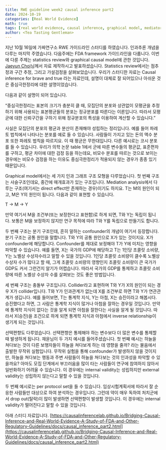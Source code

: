 ```yaml
---
title: RWE guideline week2 causal inference part2
date: 2024-10-19
categories: [Real World Evidence]
math: true
tags: [real world evidence, causal inference, graphical model, mediator, confounder, collider]     # TAG names should always be lowercase
author: <Tea Tasting Gentleman>
---
```


지난 10월 16일에 가짜연구소 RWE 가이드라인 스터디를 하였습니다. 인과추론 개념을 다루는 마지막 주였습니다. 다음주에는 FDA framework 가이드라인을 다룹니다. 이번에 다룬 주제는 statistics review와 graphical causal model에 관한 것입니다. [Jaeyun Choi](https://www.linkedin.com/in/jaeyun-choi-0b64292a0/)님께서 자료 제작하시고 발표하셨습니다. Statistics review에서는 점추정과 구간 추정, 그리고 가설검정을 살펴보았습니다. 우리가 스터디한 자료는 Causal inference for brave and true 라는 자료인데, 설명이 대체로 잘 되어있으나 아쉬운 것은 중심극한정리에 대한 설명이었습니다.

 

다음과 같이 설명이 되어 있습니다.

“중심극한정리는 표본의 크기가 충분히 클 때, 모집단의 분포와 상관없이 모평균을 추정하기 위해 사용되는 표본평균들의 분포는 정규분포를 따른다는 이론입니다. 따라서 모평균에 대한 신뢰구간을 구하기 위해 정규분포의 특성을 이용하여 계산할 수 있습니다.”

 

사실은 모집단의 분포의 평균과 분산이 존재해야 성립하는 정리입니다. 예를 들어 파레토 법칙에서 나타나는 분포를 예로 들 수 있습니다. 사람들이 가지고 있는 돈의 액수 분포 또한 파레토 법칙을 따르지요. 이 때 평균은 무한대입니다. 다른 예시로는 코시 분포를 들 수 있습니다. 우리가 의학 논문 table 1에서 군에 따른 변수들의 평균값, 표준편차를 구하고, 평균 차이에 대한 검정 등을 하는데요, 비모수 분포를 따르는 것으로 보이는 경우에는 비모수 검정을 하는 이유도 중심극한정리가 적용되지 않는 경우가 종종 있기 때문입니다.

 

Graphical model에서는 세 가지 인과 그래프 구조 모형을 다루었습니다. 첫 번째 구조는 사슬구조인데요, 중간에 매개효과가 있는 구조입니다. Mediation analysis에서 다루는 구조(여기서는 direct effect만 존재하는 경우)이기도 하지요. T는 M의 원인이 되고, M은 Y의 원인이 됩니다. 다음과 같이 표현할 수 있습니다.

T -> M -> Y

만약 여기서 M을 조건부(또는 보정한다고 표현함)로 하게 되면, T와 Y는 독립이 됩니다. 보통은 M을 보정하지 않지만 연구 목적에 따라 T와 Y를 독립으로 만들기도 합니다.

 

두 번째 구조는 분기 구조인데, 흔히 말하는 confounder의 개념이 여기서 등장합니다. 분기 구조는 공통 원인을 말합니다. T와 Y의 공통 원인으로 X가 있는 것이지요. X가 confounder에 해당합니다. Confounder를 제대로 보정해야 T가 Y에 미치는 영향을 파악할 수 있습니다. 예를 들면, X는 국가의 GDP에 해당하고 T는 1인당 초콜릿 소비량, Y는 노벨상 수상자수라고 말할 수 있을 것입니다. 1인당 초콜릿 소비량이 클수록 노벨상 수상자 수가 많다고 할 때, 그게 초콜릿 소비량의 영향인지 초콜릿 소비량이 큰 국가가 GDP도 커서 그런건지 알기가 어렵습니다. 따라서 국가의 GDP를 통제하고 초콜릿 소비량에 따른 노벨상 수상자 수를 살펴보는 것도 좋은 방법입니다.

 

세 번째 구조는 충돌부 구조입니다. Collider라고 표현하며 T와 Y가 X의 원인이 되는 경우 X가 collider입니다. T와 Y가 인과관계가 없는데 X를 조건부로 하면 T와 Y가 연관관계가 생깁니다. 예를 들어보면, T는 통계학 지식, Y는 아첨, X는 승진이라고 해봅시다. 승진했다고 하면, 그 사람은 통계학 지식이 많거나 아첨을 잘하는 경우일 것입니다. 만약에 통계학 지식이 없다는 것을 알게 되면 아첨을 잘한다는 사실을 알게 될 것입니다. 따라서 X(승진)을 조건으로 하게 되면 통계학 지식과 아첨에서 inverse relationship이 생기게 되는 것입니다.

 

선택편향도 다루었습니다. 선택편향은 통제해야 하는 변수보다 더 많은 변수를 통제할 때 발생하게 됩니다. 재윤님이 두 가지 예시를 들어주셨습니다. 첫 번째 예시는 하늘을 쳐다보는 것이 다른 보행자들이 하늘을 쳐다보게 하는 데 영향을 줄까? 라는 물음에서 출발한 무작위 실험입니다. 무작위 실험을 통해 confounder가 발생하지 않을 것이지만, 하늘을 쳐다보는 행동과 주변 사람들이 하늘을 쳐다보는 것의 인과성을 파악할 수 있을까요? 아마도 모집 단계에서 부끄러움을 많이 타는 사람들이 연구에 참여하지 않아서 일반화하기 어려울 수 있습니다. 이 경우에는 internal validity는 성립하지만 external validity는 성립하지 않는다고 말할 수 있을 것입니다.


두 번째 예시로는 per protocol set을 들 수 있습니다. 임상시험계획서에 따라서 잘 순응한 사람들만 대상으로 하여 분석하는 경우입니다. 그런데 약이 매우 독하여 처치군에서 drop out(탈락)이 많이 발생하면 선택편향이 발생할 것입니다. 이 경우에는 internal validity가 떨어진다고 말할 수 있을 것입니다.

아래 스터디 자료입니다.
[https://causalinferencelab.github.io/Bridging-Causal-Inference-and-Real-World-Evidence-A-Study-of-FDA-and-Other-Regulatory-Guidelines/docs/causal_inference_part2.html](https://causalinferencelab.github.io/Bridging-Causal-Inference-and-Real-World-Evidence-A-Study-of-FDA-and-Other-Regulatory-Guidelines/docs/causal_inference_part2.html)